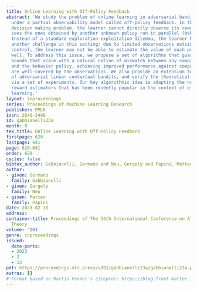 ```yaml
---
title: Online Learning with Off-Policy Feedback
abstract: 'We study the problem of online learning in adversarial bandit problems
  under a partial observability model called off-policy feedback. In this sequential
  decision making problem, the learner cannot directly observe its rewards, but instead
  sees the ones obtained by another unknown policy run in parallel (behavior policy).
  Instead of a standard exploration-exploitation dilemma, the learner has to face
  another challenge in this setting: due to limited observations outside of their
  control, the learner may not be able to estimate the value of each policy equally
  well. To address this issue, we propose a set of algorithms that guarantee regret
  bounds that scale with a natural notion of mismatch between any comparator policy
  and the behavior policy, achieving improved performance against comparators that
  are well-covered by the observations. We also provide an extension to the setting
  of adversarial linear contextual bandits, and verify the theoretical guarantees
  via a set of experiments. Our key algorithmic idea is adapting the notion of pessimistic
  reward estimators that has been recently popular in the context of off-policy reinforcement
  learning.'
layout: inproceedings
series: Proceedings of Machine Learning Research
publisher: PMLR
issn: 2640-3498
id: gabbianelli23a
month: 0
tex_title: Online Learning with Off-Policy Feedback
firstpage: 620
lastpage: 641
page: 620-641
order: 620
cycles: false
bibtex_author: Gabbianelli, Germano and Neu, Gergely and Papini, Matteo
author:
- given: Germano
  family: Gabbianelli
- given: Gergely
  family: Neu
- given: Matteo
  family: Papini
date: 2023-02-13
address:
container-title: Proceedings of The 34th International Conference on Algorithmic Learning
  Theory
volume: '201'
genre: inproceedings
issued:
  date-parts:
  - 2023
  - 2
  - 13
pdf: https://proceedings.mlr.press/v201/gabbianelli23a/gabbianelli23a.pdf
extras: []
# Format based on Martin Fenner's citeproc: https://blog.front-matter.io/posts/citeproc-yaml-for-bibliographies/
---
```

